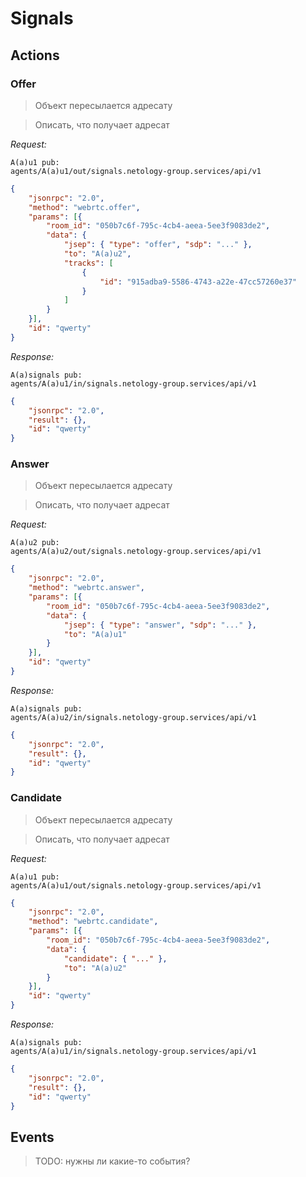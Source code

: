 # Signals

## Actions

### Offer

> Объект пересылается адресату

> Описать, что получает адресат

*Request:*
```
A(a)u1 pub:
agents/A(a)u1/out/signals.netology-group.services/api/v1
```

```json
{
    "jsonrpc": "2.0",
    "method": "webrtc.offer",
    "params": [{
        "room_id": "050b7c6f-795c-4cb4-aeea-5ee3f9083de2",
        "data": {
            "jsep": { "type": "offer", "sdp": "..." },
            "to": "A(a)u2",
            "tracks": [
                {
                    "id": "915adba9-5586-4743-a22e-47cc57260e37"
                }
            ]
        }
    }],
    "id": "qwerty"
}
```

*Response:*

```
A(a)signals pub: 
agents/A(a)u1/in/signals.netology-group.services/api/v1
```

```json
{
    "jsonrpc": "2.0",
    "result": {},
    "id": "qwerty"
}
```

### Answer

> Объект пересылается адресату

> Описать, что получает адресат

*Request:*
```
A(a)u2 pub:
agents/A(a)u2/out/signals.netology-group.services/api/v1
```

```json
{
    "jsonrpc": "2.0",
    "method": "webrtc.answer",
    "params": [{
        "room_id": "050b7c6f-795c-4cb4-aeea-5ee3f9083de2",
        "data": {
            "jsep": { "type": "answer", "sdp": "..." },
            "to": "A(a)u1"
        }
    }],
    "id": "qwerty"
}
```

*Response:*

```
A(a)signals pub: 
agents/A(a)u2/in/signals.netology-group.services/api/v1
```

```json
{
    "jsonrpc": "2.0",
    "result": {},
    "id": "qwerty"
}
```

### Candidate

> Объект пересылается адресату

> Описать, что получает адресат

*Request:*
```
A(a)u1 pub:
agents/A(a)u1/out/signals.netology-group.services/api/v1
```

```json
{
    "jsonrpc": "2.0",
    "method": "webrtc.candidate",
    "params": [{
        "room_id": "050b7c6f-795c-4cb4-aeea-5ee3f9083de2",
        "data": {
            "candidate": { "..." },
            "to": "A(a)u2"
        }
    }],
    "id": "qwerty"
}
```

*Response:*

```
A(a)signals pub:
agents/A(a)u1/in/signals.netology-group.services/api/v1
```

```json
{
    "jsonrpc": "2.0",
    "result": {},
    "id": "qwerty"
}
```

## Events

> TODO: нужны ли какие-то события?
